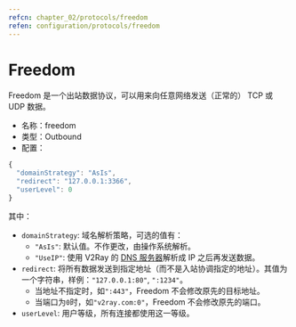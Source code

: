 ```yaml
---
refcn: chapter_02/protocols/freedom
refen: configuration/protocols/freedom
---
```


# Freedom

Freedom 是一个出站数据协议，可以用来向任意网络发送（正常的） TCP 或 UDP 数据。

* 名称：freedom
* 类型：Outbound
* 配置：

```javascript
{
  "domainStrategy": "AsIs",
  "redirect": "127.0.0.1:3366",
  "userLevel": 0
}
```

其中：

* `domainStrategy`: 域名解析策略，可选的值有：
  * `"AsIs"`: 默认值。不作更改，由操作系统解析。
  * `"UseIP"`: 使用 V2Ray 的 [DNS 服务器](../04_dns.md)解析成 IP 之后再发送数据。
* `redirect`: 将所有数据发送到指定地址（而不是入站协调指定的地址）。其值为一个字符串，样例：`"127.0.0.1:80"`, `":1234"`。
  * 当地址不指定时，如`":443"`，Freedom 不会修改原先的目标地址。
  * 当端口为`0`时，如`"v2ray.com:0"`，Freedom 不会修改原先的端口。
* `userLevel`: 用户等级，所有连接都使用这一等级。
